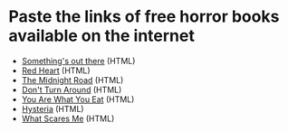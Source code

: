 # Paste the links of free horror books available on the internet

* [Something's out there](https://www.inkitt.com/stories/horror/318676) (HTML)
* [Red Heart](https://www.inkitt.com/stories/horror/70002) (HTML)
* [The Midnight Road](https://www.inkitt.com/stories/horror/343488) (HTML)
* [Don't Turn Around](https://www.inkitt.com/stories/horror/22833) (HTML)
* [You Are What You Eat](https://www.inkitt.com/stories/horror/404122) (HTML)
* [Hysteria](https://www.inkitt.com/stories/horror/596598) (HTML)
* [What Scares Me](https://www.inkitt.com/stories/horror/440423) (HTML)
